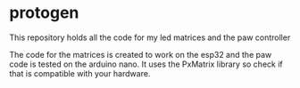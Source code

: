 # protogen
This repository holds all the code for my led matrices and the paw controller

The code for the matrices is created to work on the esp32 and the paw code is tested on the arduino nano.
It uses the PxMatrix library so check if that is compatible with your hardware.
